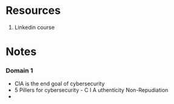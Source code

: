 # Resources
1. Linkedin course

# Notes
### Domain 1
- CIA is the end goal of cybersecurity
- 5 Pillers for cybersecurity - C I A uthenticity Non-Repudiation
- 
